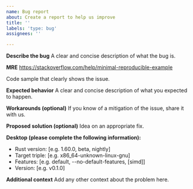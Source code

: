 ```yaml
---
name: Bug report
about: Create a report to help us improve
title: ''
labels: 'type: bug'
assignees: ''

---
```


**Describe the bug**
A clear and concise description of what the bug is.

**MRE**
https://stackoverflow.com/help/minimal-reproducible-example

Code sample that clearly shows the issue.

**Expected behavior**
A clear and concise description of what you expected to happen.

**Workarounds (optional)**
If you know of a mitigation of the issue, share it with us.

**Proposed solution (optional)**
Idea on an appropriate fix.

**Desktop (please complete the following information):**
 - Rust version: [e.g. 1.60.0, beta, nightly]
 - Target triple: [e.g. x86_64-unknown-linux-gnu]
 - Features: [e.g. default, --no-default-features, [simd]]
 - Version: [e.g. v0.1.0]

**Additional context**
Add any other context about the problem here.
